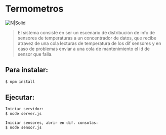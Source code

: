 # Termometros

![N|Solid](http://damiancipolat.com/webFiles/sensores.png)

> El sistema consiste en ser un escenario de distribución de info de sensores de temperaturas a un concentrador de datos, que recibe atravez de una cola
lecturas de temperatura de los dif sensores y en caso de problemas enviar a una cola de mantenimiento el id de sensor que falla.

## Para instalar:

```sh
$ npm install
```

## Ejecutar:

```sh
Iniciar servidor:
$ node server.js

Iniciar sensores, abrir en dif. consolas:
$ node sensor.js
```
